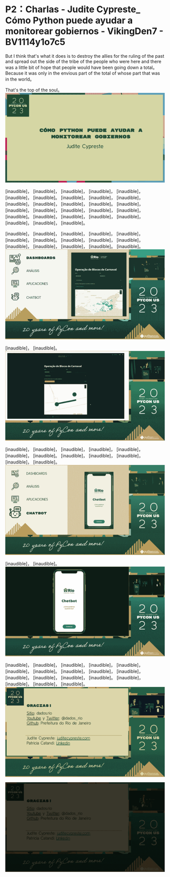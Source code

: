 # P2：Charlas - Judite Cypreste_ Cómo Python puede ayudar a monitorear gobiernos - VikingDen7 - BV1114y1o7c5

 But I think that's what it does is to destroy the allies for the ruling of the past and spread out the side of the tribe of the people who were here and there was a little bit of hope that people would have been going down a total。 Because it was only in the envious part of the total of whose part that was in the world。

 That's the top of the soul。
![](img/a01318be044a77dbab847aabbb7738d0_1.png)

 [inaudible]， [inaudible]， [inaudible]， [inaudible]， [inaudible]， [inaudible]， [inaudible]。 [inaudible]， [inaudible]， [inaudible]， [inaudible]， [inaudible]， [inaudible]， [inaudible]。 [inaudible]， [inaudible]， [inaudible]， [inaudible]， [inaudible]， [inaudible]， [inaudible]。 [inaudible]， [inaudible]， [inaudible]， [inaudible]， [inaudible]， [inaudible]， [inaudible]。

 [inaudible]， [inaudible]， [inaudible]， [inaudible]， [inaudible]， [inaudible]， [inaudible]。 [inaudible]， [inaudible]， [inaudible]， [inaudible]， [inaudible]， [inaudible]， [inaudible]。 [inaudible]。
![](img/a01318be044a77dbab847aabbb7738d0_3.png)

 [inaudible]， [inaudible]。
![](img/a01318be044a77dbab847aabbb7738d0_5.png)

 [inaudible]， [inaudible]， [inaudible]， [inaudible]， [inaudible]， [inaudible]， [inaudible]。 [inaudible]， [inaudible]， [inaudible]， [inaudible]， [inaudible]。
![](img/a01318be044a77dbab847aabbb7738d0_7.png)

 [inaudible]， [inaudible]。
![](img/a01318be044a77dbab847aabbb7738d0_9.png)

 [inaudible]， [inaudible]， [inaudible]， [inaudible]， [inaudible]， [inaudible]， [inaudible]。 [inaudible]， [inaudible]， [inaudible]， [inaudible]， [inaudible]， [inaudible]， [inaudible]。 [inaudible]， [inaudible]， [inaudible]， [inaudible]。
![](img/a01318be044a77dbab847aabbb7738d0_11.png)

![](img/a01318be044a77dbab847aabbb7738d0_12.png)